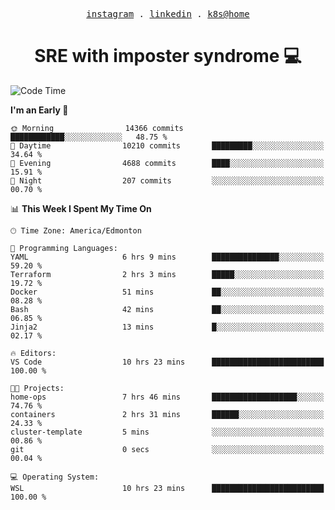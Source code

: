 <p align="center">
  <samp>
    <a href="https://www.instagram.com/lildrunkensmurf/">instagram</a> .
    <a href="https://www.linkedin.com/in/joryirving/">linkedin</a> .
    <a href="https://github.com/joryirving/home-ops">k8s@home</a>
  </samp>
</p>

<h1 align="center">
  SRE with imposter syndrome 💻
</h1>

<!--START_SECTION:waka-->
![Code Time](http://img.shields.io/badge/Code%20Time-200%20hrs%2015%20mins-blue)

**I'm an Early 🐤** 

```text
🌞 Morning                14366 commits       ████████████░░░░░░░░░░░░░   48.75 % 
🌆 Daytime                10210 commits       █████████░░░░░░░░░░░░░░░░   34.64 % 
🌃 Evening                4688 commits        ████░░░░░░░░░░░░░░░░░░░░░   15.91 % 
🌙 Night                  207 commits         ░░░░░░░░░░░░░░░░░░░░░░░░░   00.70 % 
```


📊 **This Week I Spent My Time On** 

```text
🕑︎ Time Zone: America/Edmonton

💬 Programming Languages: 
YAML                     6 hrs 9 mins        ███████████████░░░░░░░░░░   59.20 % 
Terraform                2 hrs 3 mins        █████░░░░░░░░░░░░░░░░░░░░   19.72 % 
Docker                   51 mins             ██░░░░░░░░░░░░░░░░░░░░░░░   08.28 % 
Bash                     42 mins             ██░░░░░░░░░░░░░░░░░░░░░░░   06.85 % 
Jinja2                   13 mins             █░░░░░░░░░░░░░░░░░░░░░░░░   02.17 % 

🔥 Editors: 
VS Code                  10 hrs 23 mins      █████████████████████████   100.00 % 

🐱‍💻 Projects: 
home-ops                 7 hrs 46 mins       ███████████████████░░░░░░   74.76 % 
containers               2 hrs 31 mins       ██████░░░░░░░░░░░░░░░░░░░   24.33 % 
cluster-template         5 mins              ░░░░░░░░░░░░░░░░░░░░░░░░░   00.86 % 
git                      0 secs              ░░░░░░░░░░░░░░░░░░░░░░░░░   00.04 % 

💻 Operating System: 
WSL                      10 hrs 23 mins      █████████████████████████   100.00 % 
```


<!--END_SECTION:waka-->
